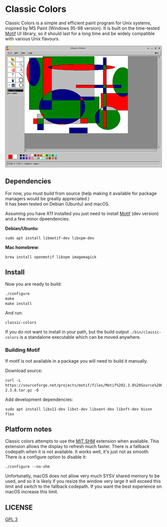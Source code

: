 # Classic Colors

Classic Colors is a simple and efficient paint program for Unix systems, inspired by MS Paint (Windows 95-98 version).
It is built on the time-tested [Motif][about-motif] UI library, so it should last for a long time
and be widely compatible with various Unix flavours.

![classic colors screenshot](screenshots/1.png)

[about-motif]:  https://en.wikipedia.org/wiki/Motif_(software)

## Dependencies

For now, you must build from source (help making it available for package managers would be greatly appreciated.)  
It has been tested on Debian (Ubuntu) and macOS.

Assuming you have X11 installed you just need to install [Motif](https://motif.ics.com/motif) (dev version) and a few minor dpeendencies.

**Debian/Ubuntu**:

	sudo apt install libmotif-dev libxpm-dev

**Mac homebrew**:

	brew install openmotif libxpm imagemagick

## Install

Now you are ready to build:

    ./configure
    make
    make install
    
And run:

    classic-colors

If you do not want to install in your path, but the build output `./bin/classic-colors`
is a standalone executable which can be moved anywhere.

### Building Motif

If motif is not available in a package you will need to build it manually.

Download source:

	curl -L https://sourceforge.net/projects/motif/files/Motif%202.3.8%20Source%20Code/motif-2.3.8.tar.gz -O

Add development dependencies:

	sudo apt install libx11-dev libxt-dev libxext-dev libxft-dev bison flex

## Platform notes

Classic colors attempts to use the [MIT SHM][shm] extension when available.
This extension allows the display to refresh much faster.
There is a fallback codepath when it is not available.
It works well, it's just not as smooth.
There is a configure option to disable it:

	./configure --no-shm

Unfortunatly, macOS does not allow very much SYSV shared memory to be used,
and so it is likely if you resize the window very large it will exceed this limit and switch
to the fallback codepath.
If you want the best experience on macOS increase this limit.

[shm]: https://www.x.org/releases/X11R7.7/doc/xextproto/shm.html



## LICENSE

[GPL 3](https://www.gnu.org/licenses/gpl-3.0.txt)

